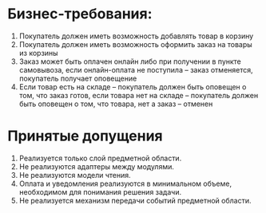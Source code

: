 # Бизнес-требования:

1. Покупатель должен иметь возможность добавлять товар в корзину
2. Покупатель должен иметь возможность оформить заказ на товары из корзины
3. Заказ может быть оплачен онлайн либо при получении в пункте самовывоза, если онлайн-оплата не поступила – заказ отменяется, покупатель получает оповещение
4. Если товар есть на складе – покупатель должен быть оповещен о том, что заказ готов, если товара нет на складе – покупатель должен быть оповещен о том, что товара, нет а заказ – отменен

# Принятые допущения

1. Реализуется только слой предметной области.
2. Не реализуются адаптеры между модулями.
3. Не реализуются модели чтения.
4. Оплата и уведомления реализуются в минимальном объеме, необходимом для понимания решения задачи.
5. Не реализуется механизм передачи событий предметной области.
